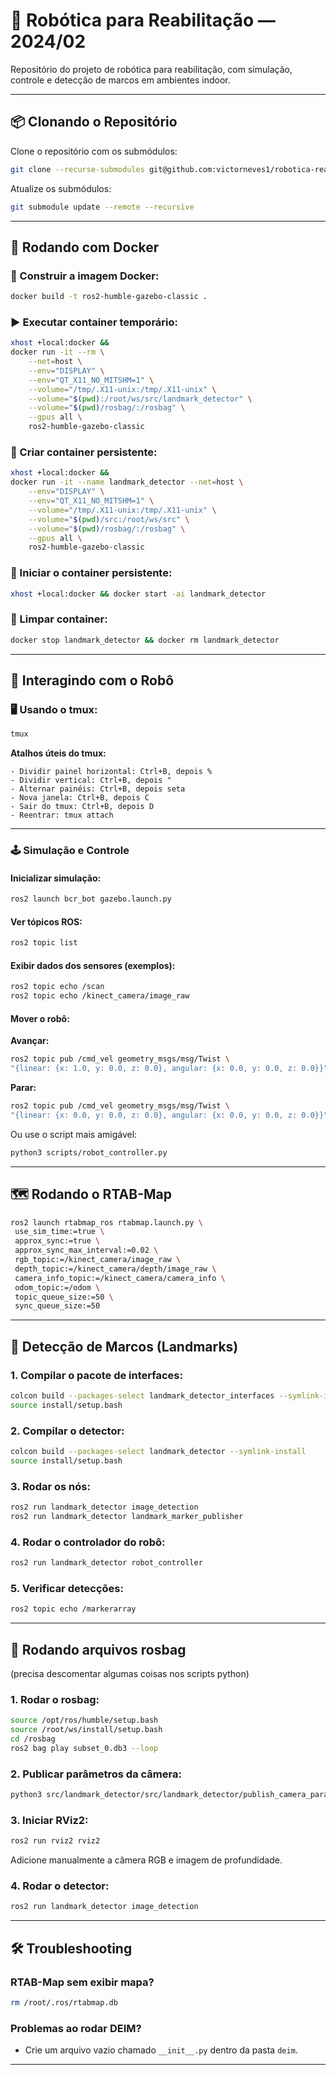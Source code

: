 # 🤖 Robótica para Reabilitação — 2024/02
Repositório do projeto de robótica para reabilitação, com simulação, controle e detecção de marcos em ambientes indoor.

---

## 📦 Clonando o Repositório

Clone o repositório com os submódulos:

```bash
git clone --recurse-submodules git@github.com:victorneves1/robotica-reab-202402.git
```

Atualize os submódulos:

```bash
git submodule update --remote --recursive
```

---

## 🐳 Rodando com Docker

### 🔧 Construir a imagem Docker:

```bash
docker build -t ros2-humble-gazebo-classic .
```

### ▶️ Executar container temporário:

```bash
xhost +local:docker &&
docker run -it --rm \
    --net=host \
    --env="DISPLAY" \
    --env="QT_X11_NO_MITSHM=1" \
    --volume="/tmp/.X11-unix:/tmp/.X11-unix" \
    --volume="$(pwd):/root/ws/src/landmark_detector" \
    --volume="$(pwd)/rosbag/:/rosbag" \
    --gpus all \
    ros2-humble-gazebo-classic
```

### 📌 Criar container persistente:

```bash
xhost +local:docker &&
docker run -it --name landmark_detector --net=host \
    --env="DISPLAY" \
    --env="QT_X11_NO_MITSHM=1" \
    --volume="/tmp/.X11-unix:/tmp/.X11-unix" \
    --volume="$(pwd)/src:/root/ws/src" \
    --volume="$(pwd)/rosbag/:/rosbag" \
    --gpus all \
    ros2-humble-gazebo-classic
```

### 🚀 Iniciar o container persistente:

```bash
xhost +local:docker && docker start -ai landmark_detector
```

### 🧹 Limpar container:

```bash
docker stop landmark_detector && docker rm landmark_detector
```

---

## 🧠 Interagindo com o Robô

### 🖥️ Usando o tmux:

```bash
tmux
```

**Atalhos úteis do tmux:**

```text
- Dividir painel horizontal: Ctrl+B, depois %
- Dividir vertical: Ctrl+B, depois "
- Alternar painéis: Ctrl+B, depois seta
- Nova janela: Ctrl+B, depois C
- Sair do tmux: Ctrl+B, depois D
- Reentrar: tmux attach
```

---

### 🕹️ Simulação e Controle

#### Inicializar simulação:

```bash
ros2 launch bcr_bot gazebo.launch.py
```

#### Ver tópicos ROS:

```bash
ros2 topic list
```

#### Exibir dados dos sensores (exemplos):

```bash
ros2 topic echo /scan
ros2 topic echo /kinect_camera/image_raw
```

#### Mover o robô:

**Avançar:**

```bash
ros2 topic pub /cmd_vel geometry_msgs/msg/Twist \
"{linear: {x: 1.0, y: 0.0, z: 0.0}, angular: {x: 0.0, y: 0.0, z: 0.0}}" -1
```

**Parar:**

```bash
ros2 topic pub /cmd_vel geometry_msgs/msg/Twist \
"{linear: {x: 0.0, y: 0.0, z: 0.0}, angular: {x: 0.0, y: 0.0, z: 0.0}}" -1
```

Ou use o script mais amigável:

```bash
python3 scripts/robot_controller.py
```

---

## 🗺️ Rodando o RTAB-Map

```bash
ros2 launch rtabmap_ros rtabmap.launch.py \
 use_sim_time:=true \
 approx_sync:=true \
 approx_sync_max_interval:=0.02 \
 rgb_topic:=/kinect_camera/image_raw \
 depth_topic:=/kinect_camera/depth/image_raw \
 camera_info_topic:=/kinect_camera/camera_info \
 odom_topic:=/odom \
 topic_queue_size:=50 \
 sync_queue_size:=50
```

---

## 🧠 Detecção de Marcos (Landmarks)

### 1. Compilar o pacote de interfaces:

```bash
colcon build --packages-select landmark_detector_interfaces --symlink-install
source install/setup.bash
```

### 2. Compilar o detector:

```bash
colcon build --packages-select landmark_detector --symlink-install
source install/setup.bash
```

### 3. Rodar os nós:

```bash
ros2 run landmark_detector image_detection
ros2 run landmark_detector landmark_marker_publisher
```

### 4. Rodar o controlador do robô:

```bash
ros2 run landmark_detector robot_controller
```

### 5. Verificar detecções:

```bash
ros2 topic echo /markerarray
```

---

## 📂 Rodando arquivos rosbag

(precisa descomentar algumas coisas nos scripts python)

### 1. Rodar o rosbag:

```bash
source /opt/ros/humble/setup.bash
source /root/ws/install/setup.bash
cd /rosbag
ros2 bag play subset_0.db3 --loop
```

### 2. Publicar parâmetros da câmera:

```bash
python3 src/landmark_detector/src/landmark_detector/publish_camera_parameters.py
```

### 3. Iniciar RViz2:

```bash
ros2 run rviz2 rviz2
```

Adicione manualmente a câmera RGB e imagem de profundidade.

### 4. Rodar o detector:

```bash
ros2 run landmark_detector image_detection
```

---

## 🛠️ Troubleshooting

### RTAB-Map sem exibir mapa?

```bash
rm /root/.ros/rtabmap.db
```

### Problemas ao rodar DEIM?

- Crie um arquivo vazio chamado `__init__.py` dentro da pasta `deim`.

---
